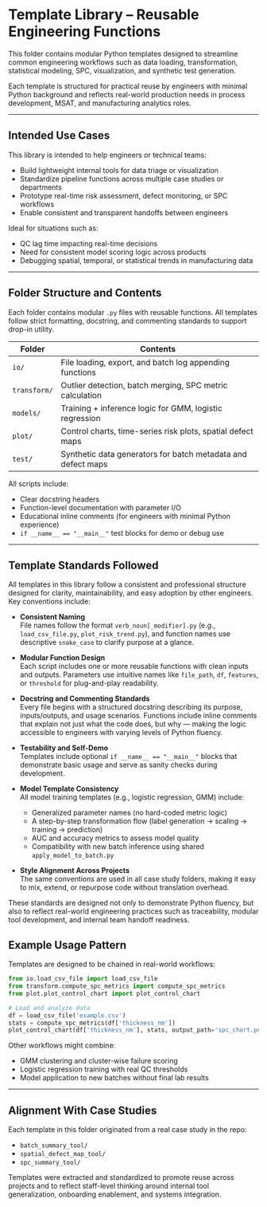 # Template Library – Reusable Engineering Functions

This folder contains modular Python templates designed to streamline common engineering workflows such as data loading, transformation, statistical modeling, SPC, visualization, and synthetic test generation.

Each template is structured for practical reuse by engineers with minimal Python background and reflects real-world production needs in process development, MSAT, and manufacturing analytics roles.

---

## Intended Use Cases

This library is intended to help engineers or technical teams:
- Build lightweight internal tools for data triage or visualization
- Standardize pipeline functions across multiple case studies or departments
- Prototype real-time risk assessment, defect monitoring, or SPC workflows
- Enable consistent and transparent handoffs between engineers

Ideal for situations such as:
- QC lag time impacting real-time decisions
- Need for consistent model scoring logic across products
- Debugging spatial, temporal, or statistical trends in manufacturing data

---

## Folder Structure and Contents

Each folder contains modular `.py` files with reusable functions. All templates follow strict formatting, docstring, and commenting standards to support drop-in utility.

| Folder     | Contents |
|------------|----------|
| `io/`      | File loading, export, and batch log appending functions |
| `transform/` | Outlier detection, batch merging, SPC metric calculation |
| `models/`  | Training + inference logic for GMM, logistic regression |
| `plot/`    | Control charts, time-series risk plots, spatial defect maps |
| `test/`    | Synthetic data generators for batch metadata and defect maps |

All scripts include:
- Clear docstring headers
- Function-level documentation with parameter I/O
- Educational inline comments (for engineers with minimal Python experience)
- `if __name__ == "__main__"` test blocks for demo or debug use

---
## Template Standards Followed

All templates in this library follow a consistent and professional structure designed for clarity, maintainability, and easy adoption by other engineers. Key conventions include:

- **Consistent Naming**  
  File names follow the format `verb_noun[_modifier].py` (e.g., `load_csv_file.py`, `plot_risk_trend.py`), and function names use descriptive `snake_case` to clarify purpose at a glance.

- **Modular Function Design**  
  Each script includes one or more reusable functions with clean inputs and outputs. Parameters use intuitive names like `file_path`, `df`, `features`, or `threshold` for plug-and-play readability.

- **Docstring and Commenting Standards**  
  Every file begins with a structured docstring describing its purpose, inputs/outputs, and usage scenarios. Functions include inline comments that explain not just what the code does, but why — making the logic accessible to engineers with varying levels of Python fluency.

- **Testability and Self-Demo**  
  Templates include optional `if __name__ == "__main__"` blocks that demonstrate basic usage and serve as sanity checks during development.

- **Model Template Consistency**  
  All model training templates (e.g., logistic regression, GMM) include:
  - Generalized parameter names (no hard-coded metric logic)
  - A step-by-step transformation flow (label generation → scaling → training → prediction)
  - AUC and accuracy metrics to assess model quality
  - Compatibility with new batch inference using shared `apply_model_to_batch.py`

- **Style Alignment Across Projects**  
  The same conventions are used in all case study folders, making it easy to mix, extend, or repurpose code without translation overhead.

These standards are designed not only to demonstrate Python fluency, but also to reflect real-world engineering practices such as traceability, modular tool development, and internal team handoff readiness.

## Example Usage Pattern

Templates are designed to be chained in real-world workflows:

```python
from io.load_csv_file import load_csv_file
from transform.compute_spc_metrics import compute_spc_metrics
from plot.plot_control_chart import plot_control_chart

# Load and analyze data
df = load_csv_file('example.csv')
stats = compute_spc_metrics(df['thickness_nm'])
plot_control_chart(df['thickness_nm'], stats, output_path='spc_chart.png')
```

Other workflows might combine:
- GMM clustering and cluster-wise failure scoring
- Logistic regression training with real QC thresholds
- Model application to new batches without final lab results

---

## Alignment With Case Studies

Each template in this folder originated from a real case study in the repo:
- `batch_summary_tool/`
- `spatial_defect_map_tool/`
- `spc_summary_tool/`

Templates were extracted and standardized to promote reuse across projects and to reflect staff-level thinking around internal tool generalization, onboarding enablement, and systems integration.


